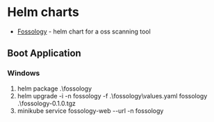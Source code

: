 # Helm charts

* [Fossology](/fossology) - helm chart for a oss scanning tool

## Boot Application
### Windows

1. helm package .\fossology
2. helm upgrade -i -n fossology -f .\fossology\values.yaml fossology .\fossology-0.1.0.tgz
3. minikube service fossology-web --url -n fossology